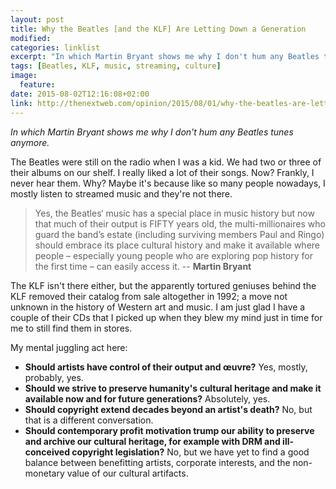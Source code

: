 ```yaml
---
layout: post
title: Why the Beatles [and the KLF] Are Letting Down a Generation
modified:
categories: linklist
excerpt: "In which Martin Bryant shows me why I don't hum any Beatles tunes anymore."
tags: [Beatles, KLF, music, streaming, culture]
image:
  feature:
date: 2015-08-02T12:16:08+02:00
link: http://thenextweb.com/opinion/2015/08/01/why-the-beatles-are-letting-down-a-generation/
---
```


_In which Martin Bryant shows me why I don't hum any Beatles tunes anymore._

The Beatles were still on the radio when I was a kid. We had two or three of their albums on our shelf. I really liked a lot of their songs. Now? Frankly, I never hear them. Why? Maybe it's because like so many people nowadays, I mostly listen to streamed music and they're not there.

> Yes, the Beatles‘ music has a special place in music history
> but now that much of their output is FIFTY years old,
> the multi-millionaires who guard the band’s estate (including
> surviving members Paul and Ringo) should embrace its place
> cultural history and make it available where people – especially
> young people who are exploring pop history for the first time
> – can easily access it. -- **Martin Bryant**

The KLF isn't there either, but the apparently tortured geniuses behind the KLF removed their catalog from sale altogether in 1992; a move not unknown in the history of Western art and music. I am just glad I have a couple of their CDs that I picked up when they blew my mind just in time for me to still find them in stores.

My mental juggling act here:

- **Should artists have control of their output and œuvre?** Yes, mostly, probably, yes.
- **Should we strive to preserve humanity's cultural heritage and make it available now and for future generations?** Absolutely, yes.
- **Should copyright extend decades beyond an artist's death?** No, but that is a different conversation.
- **Should contemporary profit motivation trump our ability to preserve and archive our cultural heritage, for example with DRM and ill-conceived copyright legislation?** No, but we have yet to find a good balance between benefitting artists, corporate interests, and the non-monetary value of our cultural artifacts.
